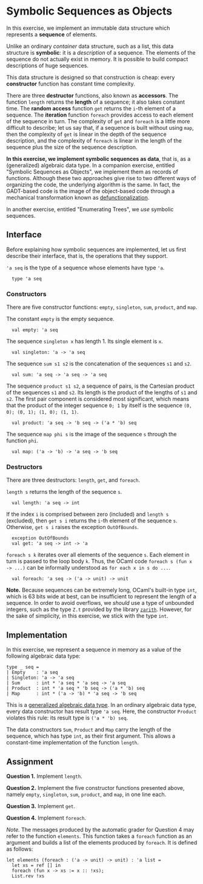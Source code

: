 # Symbolic Sequences as Objects

In this exercise, we implement an immutable data structure
which represents a **sequence** of elements.

Unlike an ordinary *container* data structure, such as a list,
this data structure is **symbolic**: it is a *description* of a
sequence. The elements of the sequence do not actually exist in
memory. It is possible to build compact descriptions of huge
sequences.

This data structure is designed so that construction is cheap:
every **constructor** function has constant time complexity.

There are three **destructor** functions, also known as **accessors**. The
function `length` returns the **length** of a sequence; it also takes constant
time. The **random access** function `get` returns the `i`-th element of a
sequence. The **iteration** function `foreach` provides access to each element
of the sequence in turn. The complexity of `get` and `foreach` is a little
more difficult to describe; let us say that, if a sequence is built without
using `map`, then the complexity of `get` is linear in the depth of the
sequence description, and the complexity of `foreach` is linear in the length
of the sequence plus the size of the sequence description.

**In this exercise, we implement symbolic sequences as data**, that is,
as a (generalized) algebraic data type. In a companion
exercise, entitled "Symbolic Sequences as Objects", we implement them as
records of functions. Although these two approaches give
rise to two different ways of organizing the code, the underlying algorithm is
the same. In fact, the GADT-based code is the image of the object-based code
through a mechanical transformation known as
[defunctionalization](https://en.wikipedia.org/wiki/Defunctionalization).

In another exercise, entitled "Enumerating Trees",
we *use* symbolic sequences.

## Interface

Before explaining how symbolic sequences are implemented,
let us first describe their interface,
that is,
the operations that they support.

`'a seq` is the type of a sequence whose elements have type `'a`.
```
  type 'a seq
```

### Constructors

There are five constructor functions:
`empty`,
`singleton`,
`sum`,
`product`,
and `map`.

The constant `empty` is the empty sequence.

```
  val empty: 'a seq
```

The sequence `singleton x` has length 1. Its single element is `x`.

```
  val singleton: 'a -> 'a seq
```

The sequence `sum s1 s2` is the concatenation of the sequences `s1` and `s2`.

```
  val sum: 'a seq -> 'a seq -> 'a seq
```

The sequence `product s1 s2`, a sequence of pairs, is the Cartesian product
of the sequences `s1` and `s2`. Its length is the product of the lengths of
`s1` and `s2`. The first pair component is considered most significant,
which means that the product of the integer sequence `0; 1` by itself is the
sequence `(0, 0); (0, 1); (1, 0); (1, 1)`.

```
  val product: 'a seq -> 'b seq -> ('a * 'b) seq
```

The sequence `map phi s` is the image of the sequence `s` through the function
`phi`.

```
  val map: ('a -> 'b) -> 'a seq -> 'b seq
```

### Destructors

There are three destructors: `length`, `get`, and `foreach`.

`length s` returns the length of the sequence `s`.

```
  val length: 'a seq -> int
```

If the index `i` is comprised between zero (included) and `length s` (excluded),
then `get s i` returns the `i`-th element of the sequence `s`.
Otherwise, `get s i` raises the exception `OutOfBounds`.

```
  exception OutOfBounds
  val get: 'a seq -> int -> 'a
```

`foreach s k` iterates over all elements of the sequence `s`.
Each element in turn is passed to the loop body `k`.
Thus, the OCaml code `foreach s (fun x -> ...)` can be
informally understood as `for each x in s do ...`.

```
  val foreach: 'a seq -> ('a -> unit) -> unit
```

**Note.**
Because sequences can be extremely long,
OCaml's built-in type `int`, which is 63 bits wide at best,
can be insufficient to represent the length of a sequence.
In order to avoid overflows, we *should* use a type of unbounded integers,
such as the type `Z.t` provided by the library
[`zarith`](https://github.com/ocaml/Zarith).
However, for the sake of simplicity,
in this exercise, we stick with the type `int`.

## Implementation

In this exercise, we represent a sequence in memory as a value of the
following algebraic data type:

```
type _ seq =
| Empty    : 'a seq
| Singleton: 'a -> 'a seq
| Sum      : int * 'a seq * 'a seq -> 'a seq
| Product  : int * 'a seq * 'b seq -> ('a * 'b) seq
| Map      : int * ('a -> 'b) * 'a seq -> 'b seq
```

This is a
[generalized algebraic data type](https://caml.inria.fr/pub/docs/manual-ocaml/extn.html).
In an ordinary algebraic data type,
every data constructor has result type `'a seq`.
Here, the constructor `Product` violates this rule:
its result type is `('a * 'b) seq`.

The data constructors `Sum`, `Product` and `Map` carry
the length of the sequence, which has type `int`,
as their first argument.
This allows a constant-time implementation of the function `length`.

## Assignment

**Question 1.** Implement `length`.

**Question 2.** Implement the five constructor functions presented above,
namely
`empty`,
`singleton`,
`sum`,
`product`,
and `map`,
in one line each.

**Question 3.** Implement `get`.

**Question 4.** Implement `foreach`.

*Note.* The messages produced by the automatic grader for
Question 4 may refer to the function `elements`. This
function takes a `foreach` function as an argument and
builds a list of the elements produced by `foreach`.
It is defined as follows:

```
let elements (foreach : ('a -> unit) -> unit) : 'a list =
  let xs = ref [] in
  foreach (fun x -> xs := x :: !xs);
  List.rev !xs
```

